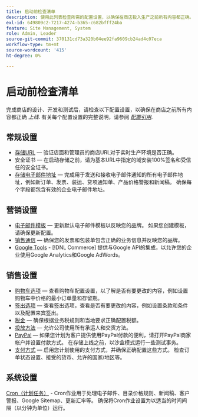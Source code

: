 ```yaml
---
title: 启动前检查清单
description: 使用此列表检查所需的配置设置，以确保在商店投入生产之前所有内容都正确。
exl-id: 649809c2-7217-4274-b365-c682bfff24ba
feature: Site Management, System
role: Admin, Leader
source-git-commit: 370131cd73a320b04ee92fa9609cb24ad4c07eca
workflow-type: tm+mt
source-wordcount: '415'
ht-degree: 0%

---
```


# 启动前检查清单

完成商店的设计、开发和测试后，请检查以下配置设置，以确保在商店之前所有内容都正确 _上线_. 有关每个配置设置的完整说明，请参阅 [_配置引用_](../configuration-reference/guide-overview.md).

## 常规设置

- [存储URL](../stores-purchase/store-urls.md)  — 验证店面和管理员的商店URL对于实时生产环境是否正确。
- 安全证书 — 在启动存储之前，请为基本URL中指定的域安装100%签名和受信任的安全证书。
- [存储电子邮件地址](../getting-started/store-details.md#store-email-addresses)  — 完成用于发送和接收电子邮件通知的所有电子邮件地址，例如新订单、发票、装运、贷项通知单、产品价格警报和新闻稿。 确保每个字段都包含有效的企业电子邮件地址。

## 营销设置

- [电子邮件模板](../systems/email-templates.md)  — 更新默认电子邮件模板以反映您的品牌。 如果您创建模板，请确保更新配置。
- [销售通信](../stores-purchase/introduction.md#order-management-and-operations)  — 确保您的发票和包装单包含正确的业务信息并反映您的品牌。
- [Google Tools](../merchandising-promotions/google-tools.md) - [!DNL Commerce] 提供与Google API的集成，以允许您的企业使用Google Analytics和Google AdWords。

## 销售设置

- [购物车选项](../stores-purchase/cart-configuration.md)  — 查看购物车配置设置，以了解是否有要更改的内容，例如设置购物车中价格的最小订单量和存留期。
- [签出选项](../stores-purchase/checkout-process.md#checkout-options)  — 查看签出选项，查看是否有要更改的内容，例如设置条款和条件以及配置来宾签出。
- [税金](../stores-purchase/taxes.md)  — 确保根据业务税规则和当地要求正确配置税额。
- [投放方法](../stores-purchase/delivery.md)  — 允许公司使用所有承运人和交货方法。
- [PayPal](../stores-purchase/paypal.md)  — 如果您计划为客户提供使用PayPal付款的便利，请打开PayPal商家帐户并设置付款方式。 在存储上线之前，以沙盒模式运行一些测试事务。
- [支付方式](../stores-purchase/payments.md)  — 启用您计划使用的支付方式，并确保正确配置这些方式。 检查订单状态设置、接受的货币、允许的国家/地区等。

## 系统设置

[Cron（计划任务）](../systems/cron.md) - Cron作业用于处理电子邮件、目录价格规则、新闻稿、客户警报、Google Sitemap、更新汇率等。 确保将Cron作业设置为以适当的时间间隔（以分钟为单位）运行。
